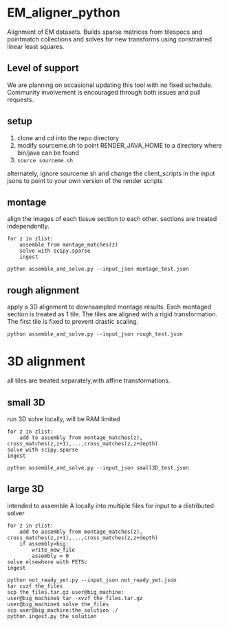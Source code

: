 # EM_aligner_python
Alignment of EM datasets. Builds sparse matrices from tilespecs and pointmatch collections and solves for new transforms using constrained linear least squares.
## Level of support
We are planning on occasional updating this tool with no fixed schedule. Community involvement is encouraged through both issues and pull requests.
## setup
1. clone and cd into the repo directory
2. modify sourceme.sh to point RENDER_JAVA_HOME to a directory where bin/java can be found
3. `source sourceme.sh`

alternately, ignore sourceme.sh and change the client_scripts in the input jsons to point to your own version of the render scripts

## montage
align the images of each tissue section to each other. sections are treated independently.
```
for z in zlist:
    assemble from montage_matches(z)
    solve with scipy.sparse
    ingest
```
`python assemble_and_solve.py --input_json montage_test.json`
## rough alignment
apply a 3D alignment to downsampled montage results. Each montaged section is treated as 1 tile. The tiles are aligned with a rigid transformation. The first tile is fixed to prevent drastic scaling.

`python assemble_and_solve.py --input_json rough_test.json`
# 3D alignment
all tiles are treated separately,with affine transformations.
## small 3D
run 3D solve locally, will be RAM limited
```
for z in zlist:
    add to assembly from montage_matches(z), cross_matches(z,z+1),...,cross_matches(z,z+depth)
solve with scipy.sparse
ingest
```
`python assemble_and_solve.py --input_json small3D_test.json`
## large 3D
intended to assemble A locally into multiple files for input to a distributed solver
```
for z in zlist:
    add to assembly from montage_matches(z), cross_matches(z,z+1),...,cross_matches(z,z+depth)
    if assembly>big:
        write_new_file
        assembly = 0
solve elsewhere with PETSc
ingest
```
```
python not_ready_yet.py --input_json not_ready_yet.json
tar cvzf the_files
scp the_files.tar.gz user@big_machine:
user@big_machine$ tar -xvzf the_files.tar.gz
user@big_machine$ solve the_files
scp user@big_machine:the_solution ./
python ingest.py the_solution
```
